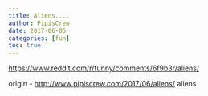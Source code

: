 ```yaml
---
title: Aliens....
author: PipisCrew
date: 2017-06-05
categories: [fun]
toc: true
---
```


https://www.reddit.com/r/funny/comments/6f9b3r/aliens/

origin - http://www.pipiscrew.com/2017/06/aliens/ aliens